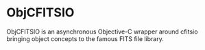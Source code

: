 ObjCFITSIO
==========

ObjCFITSIO is an asynchronous Objective-C wrapper around cfitsio bringing object concepts to the famous FITS file library.
